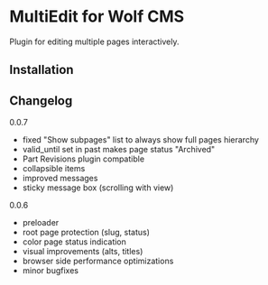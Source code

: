 MultiEdit for Wolf CMS
======================

Plugin for editing multiple pages interactively.

Installation
------------


Changelog
---------

0.0.7

- fixed "Show subpages" list to always show full pages hierarchy
- valid_until set in past makes page status "Archived"
- Part Revisions plugin compatible
- collapsible items
- improved messages
- sticky message box (scrolling with view)

0.0.6

- preloader
- root page protection (slug, status)
- color page status indication
- visual improvements (alts, titles)
- browser side performance optimizations
- minor bugfixes